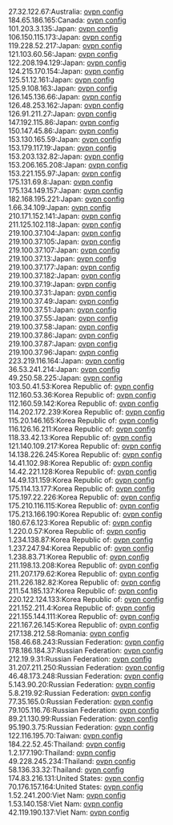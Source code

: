 27.32.122.67:Australia: [ovpn config](vpn/27_32_122_67.ovpn)  
184.65.186.165:Canada: [ovpn config](vpn/184_65_186_165.ovpn)  
101.203.3.135:Japan: [ovpn config](vpn/101_203_3_135.ovpn)  
106.150.115.173:Japan: [ovpn config](vpn/106_150_115_173.ovpn)  
119.228.52.217:Japan: [ovpn config](vpn/119_228_52_217.ovpn)  
121.103.60.56:Japan: [ovpn config](vpn/121_103_60_56.ovpn)  
122.208.194.129:Japan: [ovpn config](vpn/122_208_194_129.ovpn)  
124.215.170.154:Japan: [ovpn config](vpn/124_215_170_154.ovpn)  
125.51.12.161:Japan: [ovpn config](vpn/125_51_12_161.ovpn)  
125.9.108.163:Japan: [ovpn config](vpn/125_9_108_163.ovpn)  
126.145.136.66:Japan: [ovpn config](vpn/126_145_136_66.ovpn)  
126.48.253.162:Japan: [ovpn config](vpn/126_48_253_162.ovpn)  
126.91.211.27:Japan: [ovpn config](vpn/126_91_211_27.ovpn)  
147.192.115.86:Japan: [ovpn config](vpn/147_192_115_86.ovpn)  
150.147.45.86:Japan: [ovpn config](vpn/150_147_45_86.ovpn)  
153.130.165.59:Japan: [ovpn config](vpn/153_130_165_59.ovpn)  
153.179.117.19:Japan: [ovpn config](vpn/153_179_117_19.ovpn)  
153.203.132.82:Japan: [ovpn config](vpn/153_203_132_82.ovpn)  
153.206.165.208:Japan: [ovpn config](vpn/153_206_165_208.ovpn)  
153.221.155.97:Japan: [ovpn config](vpn/153_221_155_97.ovpn)  
175.131.69.8:Japan: [ovpn config](vpn/175_131_69_8.ovpn)  
175.134.149.157:Japan: [ovpn config](vpn/175_134_149_157.ovpn)  
182.168.195.221:Japan: [ovpn config](vpn/182_168_195_221.ovpn)  
1.66.34.109:Japan: [ovpn config](vpn/1_66_34_109.ovpn)  
210.171.152.141:Japan: [ovpn config](vpn/210_171_152_141.ovpn)  
211.125.102.118:Japan: [ovpn config](vpn/211_125_102_118.ovpn)  
219.100.37.104:Japan: [ovpn config](vpn/219_100_37_104.ovpn)  
219.100.37.105:Japan: [ovpn config](vpn/219_100_37_105.ovpn)  
219.100.37.107:Japan: [ovpn config](vpn/219_100_37_107.ovpn)  
219.100.37.13:Japan: [ovpn config](vpn/219_100_37_13.ovpn)  
219.100.37.177:Japan: [ovpn config](vpn/219_100_37_177.ovpn)  
219.100.37.182:Japan: [ovpn config](vpn/219_100_37_182.ovpn)  
219.100.37.19:Japan: [ovpn config](vpn/219_100_37_19.ovpn)  
219.100.37.31:Japan: [ovpn config](vpn/219_100_37_31.ovpn)  
219.100.37.49:Japan: [ovpn config](vpn/219_100_37_49.ovpn)  
219.100.37.51:Japan: [ovpn config](vpn/219_100_37_51.ovpn)  
219.100.37.55:Japan: [ovpn config](vpn/219_100_37_55.ovpn)  
219.100.37.58:Japan: [ovpn config](vpn/219_100_37_58.ovpn)  
219.100.37.86:Japan: [ovpn config](vpn/219_100_37_86.ovpn)  
219.100.37.87:Japan: [ovpn config](vpn/219_100_37_87.ovpn)  
219.100.37.96:Japan: [ovpn config](vpn/219_100_37_96.ovpn)  
223.219.116.164:Japan: [ovpn config](vpn/223_219_116_164.ovpn)  
36.53.241.214:Japan: [ovpn config](vpn/36_53_241_214.ovpn)  
49.250.58.225:Japan: [ovpn config](vpn/49_250_58_225.ovpn)  
103.50.41.53:Korea Republic of: [ovpn config](vpn/103_50_41_53.ovpn)  
112.160.53.36:Korea Republic of: [ovpn config](vpn/112_160_53_36.ovpn)  
112.160.59.142:Korea Republic of: [ovpn config](vpn/112_160_59_142.ovpn)  
114.202.172.239:Korea Republic of: [ovpn config](vpn/114_202_172_239.ovpn)  
115.20.146.165:Korea Republic of: [ovpn config](vpn/115_20_146_165.ovpn)  
116.126.16.211:Korea Republic of: [ovpn config](vpn/116_126_16_211.ovpn)  
118.33.42.13:Korea Republic of: [ovpn config](vpn/118_33_42_13.ovpn)  
121.140.109.217:Korea Republic of: [ovpn config](vpn/121_140_109_217.ovpn)  
14.138.226.245:Korea Republic of: [ovpn config](vpn/14_138_226_245.ovpn)  
14.41.102.98:Korea Republic of: [ovpn config](vpn/14_41_102_98.ovpn)  
14.42.221.128:Korea Republic of: [ovpn config](vpn/14_42_221_128.ovpn)  
14.49.131.159:Korea Republic of: [ovpn config](vpn/14_49_131_159.ovpn)  
175.114.13.177:Korea Republic of: [ovpn config](vpn/175_114_13_177.ovpn)  
175.197.22.226:Korea Republic of: [ovpn config](vpn/175_197_22_226.ovpn)  
175.210.116.115:Korea Republic of: [ovpn config](vpn/175_210_116_115.ovpn)  
175.213.166.190:Korea Republic of: [ovpn config](vpn/175_213_166_190.ovpn)  
180.67.6.123:Korea Republic of: [ovpn config](vpn/180_67_6_123.ovpn)  
1.220.0.57:Korea Republic of: [ovpn config](vpn/1_220_0_57.ovpn)  
1.234.138.87:Korea Republic of: [ovpn config](vpn/1_234_138_87.ovpn)  
1.237.247.94:Korea Republic of: [ovpn config](vpn/1_237_247_94.ovpn)  
1.238.83.71:Korea Republic of: [ovpn config](vpn/1_238_83_71.ovpn)  
211.198.13.208:Korea Republic of: [ovpn config](vpn/211_198_13_208.ovpn)  
211.207.179.62:Korea Republic of: [ovpn config](vpn/211_207_179_62.ovpn)  
211.226.182.82:Korea Republic of: [ovpn config](vpn/211_226_182_82.ovpn)  
211.54.185.137:Korea Republic of: [ovpn config](vpn/211_54_185_137.ovpn)  
220.122.124.133:Korea Republic of: [ovpn config](vpn/220_122_124_133.ovpn)  
221.152.211.4:Korea Republic of: [ovpn config](vpn/221_152_211_4.ovpn)  
221.155.144.111:Korea Republic of: [ovpn config](vpn/221_155_144_111.ovpn)  
221.167.26.145:Korea Republic of: [ovpn config](vpn/221_167_26_145.ovpn)  
217.138.212.58:Romania: [ovpn config](vpn/217_138_212_58.ovpn)  
158.46.68.243:Russian Federation: [ovpn config](vpn/158_46_68_243.ovpn)  
178.186.184.37:Russian Federation: [ovpn config](vpn/178_186_184_37.ovpn)  
212.19.9.31:Russian Federation: [ovpn config](vpn/212_19_9_31.ovpn)  
31.207.211.250:Russian Federation: [ovpn config](vpn/31_207_211_250.ovpn)  
46.48.173.248:Russian Federation: [ovpn config](vpn/46_48_173_248.ovpn)  
5.143.90.20:Russian Federation: [ovpn config](vpn/5_143_90_20.ovpn)  
5.8.219.92:Russian Federation: [ovpn config](vpn/5_8_219_92.ovpn)  
77.35.165.0:Russian Federation: [ovpn config](vpn/77_35_165_0.ovpn)  
79.105.116.76:Russian Federation: [ovpn config](vpn/79_105_116_76.ovpn)  
89.21.130.99:Russian Federation: [ovpn config](vpn/89_21_130_99.ovpn)  
95.190.3.75:Russian Federation: [ovpn config](vpn/95_190_3_75.ovpn)  
122.116.195.70:Taiwan: [ovpn config](vpn/122_116_195_70.ovpn)  
184.22.52.45:Thailand: [ovpn config](vpn/184_22_52_45.ovpn)  
1.2.177.190:Thailand: [ovpn config](vpn/1_2_177_190.ovpn)  
49.228.245.234:Thailand: [ovpn config](vpn/49_228_245_234.ovpn)  
58.136.33.32:Thailand: [ovpn config](vpn/58_136_33_32.ovpn)  
174.83.216.131:United States: [ovpn config](vpn/174_83_216_131.ovpn)  
70.176.157.164:United States: [ovpn config](vpn/70_176_157_164.ovpn)  
1.52.241.200:Viet Nam: [ovpn config](vpn/1_52_241_200.ovpn)  
1.53.140.158:Viet Nam: [ovpn config](vpn/1_53_140_158.ovpn)  
42.119.190.137:Viet Nam: [ovpn config](vpn/42_119_190_137.ovpn)  

